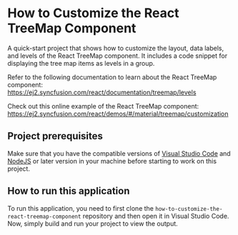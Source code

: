# How to Customize the React TreeMap Component

A quick-start project that shows how to customize the layout, data labels, and levels of the React TreeMap component. It includes a code snippet for displaying the tree map items as levels in a group.
 
Refer to the following documentation to learn about the React TreeMap component: 
https://ej2.syncfusion.com/react/documentation/treemap/levels

Check out this online example of the React TreeMap  component:
https://ej2.syncfusion.com/react/demos/#/material/treemap/customization

## Project prerequisites
Make sure that you have the compatible versions of [Visual Studio Code](https://code.visualstudio.com/download ) and [NodeJS](https://nodejs.org/en/download) or later version in your machine before starting to work on this project.

## How to run this application
To run this application, you need to first clone the `how-to-customize-the-react-treemap-component` repository and then open it in Visual Studio Code. Now, simply build and run your project to view the output.